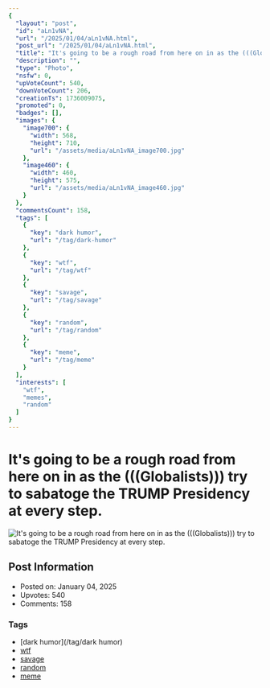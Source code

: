 ```yaml
---
{
  "layout": "post",
  "id": "aLn1vNA",
  "url": "/2025/01/04/aLn1vNA.html",
  "post_url": "/2025/01/04/aLn1vNA.html",
  "title": "It's going to be a rough road from here on in as the (((Globalists))) try to sabatoge the TRUMP Presidency at every step.",
  "description": "",
  "type": "Photo",
  "nsfw": 0,
  "upVoteCount": 540,
  "downVoteCount": 206,
  "creationTs": 1736009075,
  "promoted": 0,
  "badges": [],
  "images": {
    "image700": {
      "width": 568,
      "height": 710,
      "url": "/assets/media/aLn1vNA_image700.jpg"
    },
    "image460": {
      "width": 460,
      "height": 575,
      "url": "/assets/media/aLn1vNA_image460.jpg"
    }
  },
  "commentsCount": 158,
  "tags": [
    {
      "key": "dark humor",
      "url": "/tag/dark-humor"
    },
    {
      "key": "wtf",
      "url": "/tag/wtf"
    },
    {
      "key": "savage",
      "url": "/tag/savage"
    },
    {
      "key": "random",
      "url": "/tag/random"
    },
    {
      "key": "meme",
      "url": "/tag/meme"
    }
  ],
  "interests": [
    "wtf",
    "memes",
    "random"
  ]
}
---
```


# It's going to be a rough road from here on in as the (((Globalists))) try to sabatoge the TRUMP Presidency at every step.

![It's going to be a rough road from here on in as the (((Globalists))) try to sabatoge the TRUMP Presidency at every step.](/assets/media/aLn1vNA_image700.jpg)

## Post Information

- Posted on: January 04, 2025
- Upvotes: 540
- Comments: 158

### Tags

- [dark humor](/tag/dark humor)
- [wtf](/tag/wtf)
- [savage](/tag/savage)
- [random](/tag/random)
- [meme](/tag/meme)
